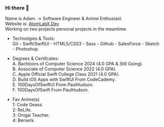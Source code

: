 ### Hi there 👋
Name is Adam. -> Software Engineer & Anime Enthusiast.<br>
Website is: <a href="AtomLabX.Dev">AtomLabX.Dev</a><br>
Working on two projects personal projects in the meantime.

- Technolgies & Tools:<br>
Git - Swift/SwiftUI - HTML5/CSS3 - Sass - Github - SalesForce - Sketch - Photoshop.

- Degrees & Certifcates:<br>
A. Bachloors of Computer Science 2024 (4.0 GPA & Still Going).<br>
B. Associate of Computer Science 2022 (4.0 GPA).<br>
C. Apple Official Swift College Class 2021 (4.0 GPA).<br>
D. Build iOS Apps with SwiftUI From CodeCademy.<br>
E. 100DaysOfSwiftUI From PaulHudson.<br>
F. 100DaysOfSwift From PaulHudson.<br>

* Fav Anime(s)<br>
1: Code Geass.<br> 
2: ReLife.<br>
3: Onigai Teacher.<br>
4: Berserk.<br>

